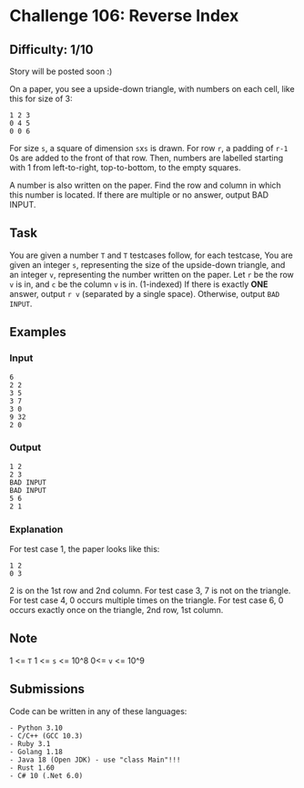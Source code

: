 # Challenge 106: Reverse Index
## Difficulty: 1/10

Story will be posted soon :)

On a paper, you see a upside-down triangle, with numbers on each cell, like this for size of 3:
```
1 2 3
0 4 5
0 0 6
```

For size `s`, a square of dimension `s`x`s` is drawn.
For row `r`, a padding of `r-1` 0s are added to the front of that row.
Then, numbers are labelled starting with 1 from left-to-right, top-to-bottom, to the empty squares.

A number is also written on the paper. Find the row and column in which this number is located. If there are multiple or no answer, output BAD INPUT.

## Task
You are given a number `T` and `T` testcases follow, for each testcase,
You are given an integer `s`, representing the size of the upside-down triangle, and an integer `v`, representing the number written on the paper.
Let `r` be the row `v` is in, and `c` be the column `v` is in. (1-indexed)
If there is exactly **ONE** answer, output `r v` (separated by a single space).
Otherwise, output `BAD INPUT`.

## Examples

### Input
```
6
2 2
3 5
3 7
3 0
9 32
2 0
```

### Output
```
1 2
2 3
BAD INPUT
BAD INPUT
5 6
2 1
```

### Explanation
For test case 1, the paper looks like this:
```
1 2
0 3
```
2 is on the 1st row and 2nd column.
For test case 3, 7 is not on the triangle.
For test case 4, 0 occurs multiple times on the triangle.
For test case 6, 0 occurs exactly once on the triangle, 2nd row, 1st column.

## Note
1 <= `T`
1 <= `s` <= 10^8
0<= `v` <= 10^9

## Submissions
Code can be written in any of these languages:
```
- Python 3.10
- C/C++ (GCC 10.3)
- Ruby 3.1
- Golang 1.18
- Java 18 (Open JDK) - use "class Main"!!!
- Rust 1.60
- C# 10 (.Net 6.0)
```

